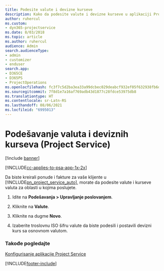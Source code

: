```yaml
---
title: Podesite valute i devizne kurseve
description: Kako da podesite valute i devizne kurseve u aplikaciji Project Service
author: ruhercul
ms.custom:
- dyn365-projectservice
ms.date: 8/03/2018
ms.topic: article
ms.author: ruhercul
audience: Admin
search.audienceType:
- admin
- customizer
- enduser
search.app:
- D365CE
- D365PS
- ProjectOperations
ms.openlocfilehash: fc3f7c5d2ba3ea33a99dcbec029deabcf932ef05f632938fb6d804e7f5405d3d
ms.sourcegitcommit: 7f8d1e7a16af769adb43d1877c28fdce53975db8
ms.translationtype: HT
ms.contentlocale: sr-Latn-RS
ms.lasthandoff: 08/06/2021
ms.locfileid: "6995013"
---
```

# <a name="set-up-currencies-and-exchange-rates-project-service"></a>Podešavanje valuta i deviznih kurseva (Project Service)

[!include [banner](../includes/psa-now-project-operations.md)]

[!INCLUDE[cc-applies-to-psa-app-1x-2x](../includes/cc-applies-to-psa-app-1x-2x.md)]

Da biste kreirali ponude i fakture za vaše klijente u [!INCLUDE[pn_project_service_auto](../includes/pn-project-service-auto.md)], morate da podesite valute i kurseve valuta za oblasti u kojima poslujete.  
  
1.  Idite na **Podešavanja > Upravljanje poslovanjem**.  
  
2.  Kliknite na **Valute**.  
  
3.  Kliknite na dugme **Novo**.  
  
4.  Izaberite troslovnu ISO šifru valute da biste podesili i postavili devizni kurs sa osnovnom valutom.  
  
### <a name="see-also"></a>Takođe pogledajte  
 [Konfigurisanje aplikacije Project Service](../psa/configure.md)


[!INCLUDE[footer-include](../includes/footer-banner.md)]